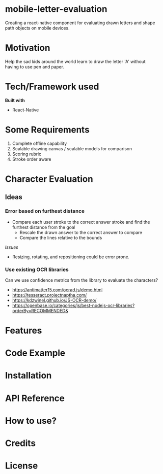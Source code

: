 # mobile-letter-evaluation
Creating a react-native component for evaluating drawn letters and shape path objects on mobile devices. 

# Motivation
Help the sad kids around the world learn to draw the letter 'A' without having to use pen and paper. 

# Tech/Framework used
**Built with** 
  * React-Native

# Some Requirements
  1. Complete offline capability
  1. Scalable drawing canvas / scalable models for comparison
  1. Scoring rubric 
  1. Stroke order aware

# Character Evaluation

## Ideas

### Error based on furthest distance

- Compare each user stroke to the correct answer stroke and find the furthest distance from the goal
  - Rescale the drawn answer to the correct answer to compare
  - Compare the lines relative to the bounds

_Issues_

- Resizing, rotating, and repositioning could be error prone.

### Use existing OCR libraries

Can we use confidence metrics from the library to evaluate the characters?

- https://antimatter15.com/ocrad.js/demo.html
- https://tesseract.projectnaptha.com/
- https://kdzwinel.github.io/JS-OCR-demo/
- https://openbase.io/categories/js/best-nodejs-ocr-libraries?orderBy=RECOMMENDED&

# Features
  
# Code Example
  
# Installation

# API Reference

# How to use?

# Credits

# License 
